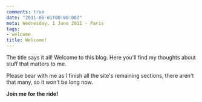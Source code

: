 ```yaml
---
comments: true
date: "2011-06-01T00:00:00Z"
meta: Wednesday, 1 June 2011 - Paris
tags:
- welcome
title: Welcome!
---
```


The title says it all! Welcome to this blog. Here you'll find my thoughts about stuff that matters to me.

Please bear with me as I finish all the site's remaining sections, there aren't that many, so it won't be long now.

**Join me for the ride!**
